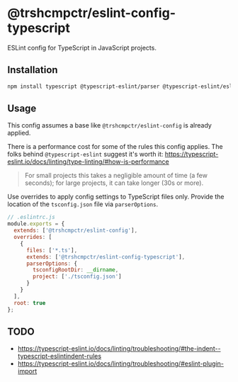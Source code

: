 # @trshcmpctr/eslint-config-typescript

ESLint config for TypeScript in JavaScript projects.

## Installation

```sh
npm install typescript @typescript-eslint/parser @typescript-eslint/eslint-plugin @trshcmpctr/eslint-config-typescript --save-dev
```

## Usage

This config assumes a base like `@trshcmpctr/eslint-config` is already applied.

There is a performance cost for some of the rules this config applies.
The folks behind `@typescript-eslint` suggest it's worth it: https://typescript-eslint.io/docs/linting/type-linting/#how-is-performance

> For small projects this takes a negligible amount of time (a few seconds);
for large projects, it can take longer (30s or more).

Use overrides to apply config settings to TypeScript files only.
Provide the location of the `tsconfig.json` file via `parserOptions`.

```js
// .eslintrc.js
module.exports = {
  extends: ['@trshcmpctr/eslint-config'],
  overrides: [
    {
      files: ['*.ts'],
      extends: ['@trshcmpctr/eslint-config-typescript'],
      parserOptions: {
        tsconfigRootDir: __dirname,
        project: ['./tsconfig.json']
      }
    }
  ],
  root: true
};
```

## TODO

* https://typescript-eslint.io/docs/linting/troubleshooting/#the-indent--typescript-eslintindent-rules
* https://typescript-eslint.io/docs/linting/troubleshooting/#eslint-plugin-import
